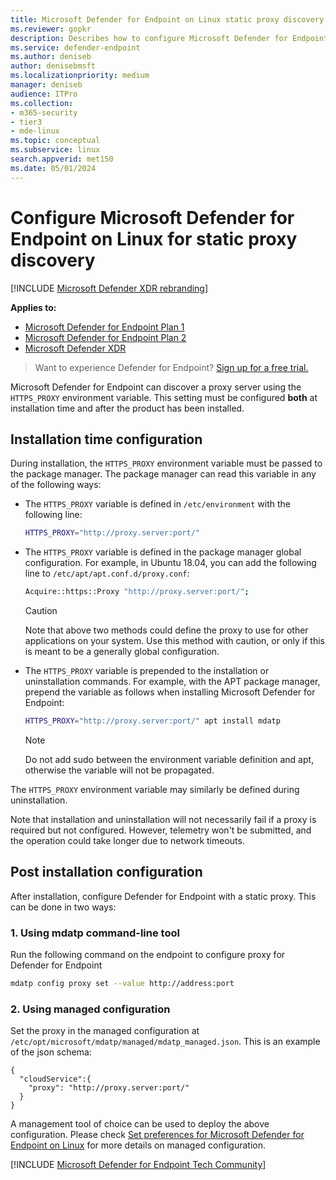 ```yaml
---
title: Microsoft Defender for Endpoint on Linux static proxy discovery
ms.reviewer: gopkr
description: Describes how to configure Microsoft Defender for Endpoint on Linux, for static proxy discovery.
ms.service: defender-endpoint
ms.author: deniseb
author: denisebmsft
ms.localizationpriority: medium
manager: deniseb
audience: ITPro
ms.collection: 
- m365-security
- tier3
- mde-linux
ms.topic: conceptual
ms.subservice: linux
search.appverid: met150
ms.date: 05/01/2024
---
```


# Configure Microsoft Defender for Endpoint on Linux for static proxy discovery

[!INCLUDE [Microsoft Defender XDR rebranding](../includes/microsoft-defender.md)]

**Applies to:**

- [Microsoft Defender for Endpoint Plan 1](microsoft-defender-endpoint.md)
- [Microsoft Defender for Endpoint Plan 2](microsoft-defender-endpoint.md)
- [Microsoft Defender XDR](/defender-xdr)

> Want to experience Defender for Endpoint? [Sign up for a free trial.](https://signup.microsoft.com/create-account/signup?products=7f379fee-c4f9-4278-b0a1-e4c8c2fcdf7e&ru=https://aka.ms/MDEp2OpenTrial?ocid=docs-wdatp-investigateip-abovefoldlink)

Microsoft Defender for Endpoint can discover a proxy server using the `HTTPS_PROXY` environment variable. This setting must be configured **both** at installation time and after the product has been installed.

## Installation time configuration

During installation, the `HTTPS_PROXY` environment variable must be passed to the package manager. The package manager can read this variable in any of the following ways:

- The `HTTPS_PROXY` variable is defined in `/etc/environment` with the following line:

  ```bash
  HTTPS_PROXY="http://proxy.server:port/"
  ```

- The `HTTPS_PROXY` variable is defined in the package manager global configuration. For example, in Ubuntu 18.04, you can add the following line to `/etc/apt/apt.conf.d/proxy.conf`:

  ```bash
  Acquire::https::Proxy "http://proxy.server:port/";
  ```

  > [!CAUTION]
  > Note that above two methods could define the proxy to use for other applications on your system. Use this method with caution, or only if this is meant to be a generally global configuration.

- The `HTTPS_PROXY` variable is prepended to the installation or uninstallation commands. For example, with the APT package manager, prepend the variable as follows when installing Microsoft Defender for Endpoint:

  ```bash
  HTTPS_PROXY="http://proxy.server:port/" apt install mdatp
  ```

  > [!NOTE]
  > Do not add sudo between the environment variable definition and apt, otherwise the variable will not be propagated.

The `HTTPS_PROXY` environment variable may similarly be defined during uninstallation.

Note that installation and uninstallation will not necessarily fail if a proxy is required but not configured. However, telemetry won't be submitted, and the operation could take longer due to network timeouts.

## Post installation configuration

After installation, configure Defender for Endpoint with a static proxy. This can be done in two ways: 

### 1. Using mdatp command-line tool

Run  the following command on the endpoint to configure proxy for Defender for Endpoint
```bash
mdatp config proxy set --value http://address:port
```

### 2. Using managed configuration

Set the proxy in the managed configuration at `/etc/opt/microsoft/mdatp/managed/mdatp_managed.json`. This is an example of the json schema:
```
{
  "cloudService":{
    "proxy": "http://proxy.server:port/"
  }
}
```

A management tool of choice can be used to deploy the above configuration. Please check [Set preferences for Microsoft Defender for Endpoint on Linux](./linux-preferences.md) for more details on managed configuration.

[!INCLUDE [Microsoft Defender for Endpoint Tech Community](../includes/defender-mde-techcommunity.md)]
